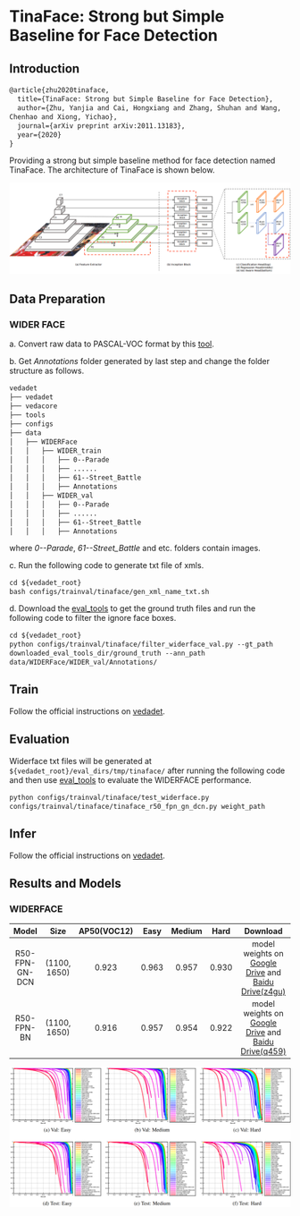 # TinaFace: Strong but Simple Baseline for Face Detection

## Introduction
```
@article{zhu2020tinaface,
  title={TinaFace: Strong but Simple Baseline for Face Detection},
  author={Zhu, Yanjia and Cai, Hongxiang and Zhang, Shuhan and Wang, Chenhao and Xiong, Yichao},
  journal={arXiv preprint arXiv:2011.13183},
  year={2020}
}
```

Providing a strong but simple baseline method for face detection named TinaFace. The architecture of TinaFace is shown below.

![1](./imgs/model.png)

## Data Preparation

### WIDER FACE
a. Convert raw data to PASCAL-VOC format by this [tool](https://github.com/akofman/wider-face-pascal-voc-annotations).

b. Get *Annotations* folder generated by last step and change the folder structure as follows.
```plain
vedadet
├── vedadet
├── vedacore
├── tools
├── configs
├── data
│   ├── WIDERFace
│   │   ├── WIDER_train
│   │   │   ├── 0--Parade
│   │   │   ├── ......
│   │   │   ├── 61--Street_Battle
│   │   │   ├── Annotations
│   │   ├── WIDER_val
│   │   │   ├── 0--Parade
│   │   │   ├── ......
│   │   │   ├── 61--Street_Battle
│   │   │   ├── Annotations
```
where *0--Parade*, *61--Street_Battle* and etc. folders contain images.

c. Run the following code to generate txt file of xmls.
```shell
cd ${vedadet_root}
bash configs/trainval/tinaface/gen_xml_name_txt.sh
```

d. Download the [eval_tools](http://shuoyang1213.me/WIDERFACE/support/eval_script/eval_tools.zip) to get the ground truth files and run
the following code to filter the ignore face boxes.
```shell
cd ${vedadet_root}
python configs/trainval/tinaface/filter_widerface_val.py --gt_path downloaded_eval_tools_dir/ground_truth --ann_path data/WIDERFace/WIDER_val/Annotations/
```

## Train
Follow the official instructions on [vedadet](https://github.com/Media-Smart/vedadet).

## Evaluation
Widerface txt files will be generated at `${vedadet_root}/eval_dirs/tmp/tinaface/` after running the following code and then use [eval_tools](http://shuoyang1213.me/WIDERFACE/support/eval_script/eval_tools.zip) to evaluate the WIDERFACE performance.
```shell
python configs/trainval/tinaface/test_widerface.py configs/trainval/tinaface/tinaface_r50_fpn_gn_dcn.py weight_path
```

## Infer
Follow the official instructions on [vedadet](https://github.com/Media-Smart/vedadet).

## Results and Models

### WIDERFACE

| Model  |  Size  | AP50(VOC12) | Easy | Medium | Hard | Download |
|:---------:|:-------:|:-------:|:--------:|:--------------:|:------:|:--------:|
| R50-FPN-GN-DCN | (1100, 1650) |   0.923   | 0.963  |  0.957   |  0.930  | model weights on [Google Drive](https://drive.google.com/file/d/1zU738coEVDBkLBUa4hvJUucL7dcSBT7v/view?usp=sharing) and [Baidu Drive(z4gu)](https://pan.baidu.com/s/12flU7IX-2pNRKTZEeYiQ1Q)|
| R50-FPN-BN | (1100, 1650) |   0.916   | 0.957  |  0.954   |  0.922  | model weights on [Google Drive](https://drive.google.com/file/d/1zZ88-H3721F4V9-9NVpHFrbcpACflrHU/view?usp=sharing) and [Baidu Drive(q459)](https://pan.baidu.com/s/147wBXmuVmu7RufuvbXMGfQ)|

![2](./imgs/results.png)
